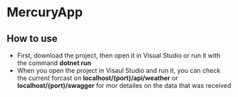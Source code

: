 # MercuryApp

## How to use

- First, download the project, then open it in Visual Studio or run it with the command **dotnet run**
- When you open the project in Visaul Studio and run it, you can check the current forcast on **localhost/(port)/api/weather** or **localhost/(port)/swagger** for mor detailes on the data that was received
